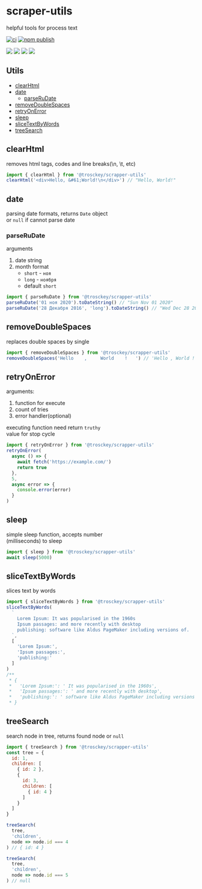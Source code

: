 # scraper-utils

helpful tools for process text

[![ci](https://github.com/trosck/scraper-utils/actions/workflows/ci.yml/badge.svg?branch=main)](https://github.com/trosck/scraper-utils/actions/workflows/ci.yml)
[![npm publish](https://github.com/trosck/scraper-utils/actions/workflows/npm-publish.yml/badge.svg)](https://github.com/trosck/scraper-utils/actions/workflows/npm-publish.yml)

![](https://img.shields.io/npm/v/@trosckey/scraper-utils.svg?logo=npm)
![](https://img.shields.io/github/languages/code-size/trosck/scraper-utils)
![](https://img.shields.io/npm/l/@trosckey/scraper-utils)
![](https://img.shields.io/github/last-commit/trosck/scraper-utils/main)


## Utils
- [clearHtml](#clearhtml)
- [date](#date)
  - [parseRuDate](#parserudate)
- [removeDoubleSpaces](#removedoublespaces)
- [retryOnError](#retryonerror)
- [sleep](#sleep)
- [sliceTextByWords](#slicetextbywords)
- [treeSearch](#treesearch)

## clearHtml
removes html tags, codes and line breaks(\n, \t, etc)
```javascript
import { clearHtml } from '@trosckey/scrapper-utils'
clearHtml('<div>Hello, &#61;World!\n</div>') // "Hello, World!"
```

## date
parsing date formats, returns `Date` object   
or `null` if cannot parse date   

### parseRuDate
arguments
1) date string
2) month format
    - `short` - `ноя`
    - `long` - `ноября`
    - default `short`
```javascript
import { parseRuDate } from '@trosckey/scrapper-utils'
parseRuDate('01 ноя 2020').toDateString() // "Sun Nov 01 2020"
parseRuDate('28 Декабря 2016', 'long').toDateString() // "Wed Dec 28 2016"
```

## removeDoubleSpaces
replaces double spaces by single
```javascript
import { removeDoubleSpaces } from '@trosckey/scrapper-utils'
removeDoubleSpaces('Hello    ,     World    !   ') // 'Hello , World ! '
```

## retryOnError
arguments:
1) function for execute
2) count of tries
3) error handler(optional)

executing function need return `truthy`   
value for stop cycle

```javascript
import { retryOnError } from '@trosckey/scrapper-utils'
retryOnError(
  async () => {
    await fetch('https://example.com/')
    return true
  },
  5,
  async error => {
    console.error(error)
  }
)
```

## sleep
simple sleep function, accepts number   
(milliseconds) to sleep
```javascript
import { sleep } from '@trosckey/scrapper-utils'
await sleep(5000)
```

## sliceTextByWords
slices text by words
```javascript
import { sliceTextByWords } from '@trosckey/scrapper-utils'
sliceTextByWords(
  `
    Lorem Ipsum: It was popularised in the 1960s
    Ipsum passages: and more recently with desktop
    publishing: software like Aldus PageMaker including versions of.
  `,
  [
    'Lorem Ipsum:',
    'Ipsum passages:',
    'publishing:'
  ]
)
/**
 * {
 *   'Lorem Ipsum:': ' It was popularised in the 1960s',
 *   'Ipsum passages:': ' and more recently with desktop',
 *   'publishing:': ' software like Aldus PageMaker including versions of.'
 * }
```

## treeSearch
search node in tree, returns found node or `null`
```javascript
import { treeSearch } from '@trosckey/scrapper-utils'
const tree = {
  id: 1,
  children: [
    { id: 2 },
    {
      id: 3,
      children: [
        { id: 4 }
      ]
    }
  ]
}

treeSearch(
  tree,
  'children',
  node => node.id === 4
) // { id: 4 }

treeSearch(
  tree,
  'children',
  node => node.id === 5
) // null
```

